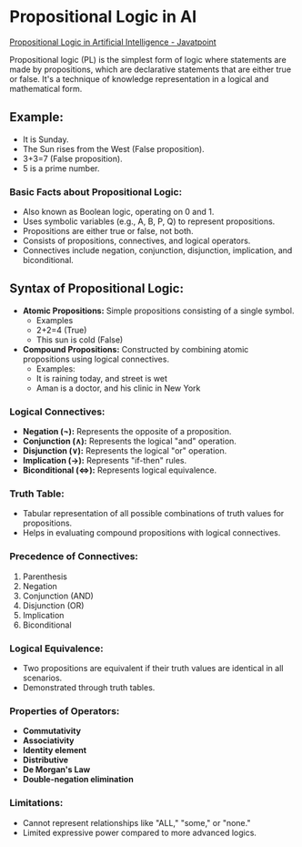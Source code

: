 # Propositional Logic in AI

[Propositional Logic in Artificial Intelligence - Javatpoint](https://www.javatpoint.com/propositional-logic-in-artificial-intelligence)

Propositional logic (PL) is the simplest form of logic where statements are made by propositions, which are declarative statements that are either true or false. It's a technique of knowledge representation in a logical and mathematical form.

## Example:
- It is Sunday.
- The Sun rises from the West (False proposition).
- 3+3=7 (False proposition).
- 5 is a prime number.

### Basic Facts about Propositional Logic:

- Also known as Boolean logic, operating on 0 and 1.
- Uses symbolic variables (e.g., A, B, P, Q) to represent propositions.
- Propositions are either true or false, not both.
- Consists of propositions, connectives, and logical operators.
- Connectives include negation, conjunction, disjunction, implication, and biconditional.

## Syntax of Propositional Logic:

- **Atomic Propositions:** Simple propositions consisting of a single symbol.
	- Examples
	- 2+2=4 (True)
	- This sun is cold (False)
- **Compound Propositions:** Constructed by combining atomic propositions using logical connectives.
	- Examples:
	- It is raining today, and street is wet
	- Aman is a doctor, and his clinic in New York

### Logical Connectives:

- **Negation (¬):** Represents the opposite of a proposition.
- **Conjunction (∧):** Represents the logical "and" operation.
- **Disjunction (∨):** Represents the logical "or" operation.
- **Implication (→):** Represents "if-then" rules.
- **Biconditional (⇔):** Represents logical equivalence.

### Truth Table:

- Tabular representation of all possible combinations of truth values for propositions.
- Helps in evaluating compound propositions with logical connectives.

### Precedence of Connectives:

1. Parenthesis
2. Negation
3. Conjunction (AND)
4. Disjunction (OR)
5. Implication
6. Biconditional

### Logical Equivalence:

- Two propositions are equivalent if their truth values are identical in all scenarios.
- Demonstrated through truth tables.

### Properties of Operators:

- **Commutativity**
- **Associativity**
- **Identity element**
- **Distributive**
- **De Morgan's Law**
- **Double-negation elimination**

### Limitations:

- Cannot represent relationships like "ALL," "some," or "none."
- Limited expressive power compared to more advanced logics.